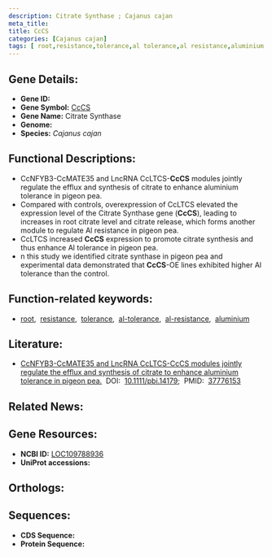```yaml
---
description: Citrate Synthase ; Cajanus cajan
meta_title:
title: CcCS
categories: [Cajanus cajan]
tags: [ root,resistance,tolerance,al tolerance,al resistance,aluminium ]
---
```


## Gene Details:
- **Gene ID:** []()
- **Gene Symbol:** <u>CcCS</u>
- **Gene Name:** Citrate Synthase
- **Genome:** []()
- **Species:** *Cajanus cajan*

## Functional Descriptions:
   - CcNFYB3-CcMATE35 and LncRNA CcLTCS-**CcCS** modules jointly regulate the efflux and synthesis of citrate to enhance aluminium tolerance in pigeon pea.
   - Compared with controls, overexpression of CcLTCS elevated the expression level of the Citrate Synthase gene (**CcCS**), leading to increases in root citrate level and citrate release, which forms another module to regulate Al resistance in pigeon pea.
   - CcLTCS increased **CcCS** expression to promote citrate synthesis and thus enhance Al tolerance in pigeon pea.
   - n this study we identified citrate synthase in pigeon pea and experimental data demonstrated that **CcCS**-OE lines exhibited higher Al tolerance than the control.

## Function-related keywords:
   - [root](/tags/root/),&nbsp;&nbsp;[resistance](/tags/resistance/),&nbsp;&nbsp;[tolerance](/tags/tolerance/),&nbsp;&nbsp;[al-tolerance](/tags/al-tolerance/),&nbsp;&nbsp;[al-resistance](/tags/al-resistance/),&nbsp;&nbsp;[aluminium](/tags/aluminium/)

## Literature:
   - [CcNFYB3-CcMATE35 and LncRNA CcLTCS-CcCS modules jointly regulate the efflux and synthesis of citrate to enhance aluminium tolerance in pigeon pea.](https://doi.org/10.1111/pbi.14179)&nbsp;&nbsp;DOI:&nbsp;&nbsp;[10.1111/pbi.14179](https://doi.org/10.1111/pbi.14179);&nbsp;&nbsp;PMID:&nbsp;&nbsp;[37776153](https://pubmed.ncbi.nlm.nih.gov/37776153/)

## Related News:

## Gene Resources:
- **NCBI ID:**  [LOC109788936](https://www.ncbi.nlm.nih.gov/gene/?term=LOC109788936)
- **UniProt accessions:**  [](https://www.uniprot.org/uniprotkb//entry)

## Orthologs:

## Sequences:
- **CDS Sequence:**
- **Protein Sequence:**
